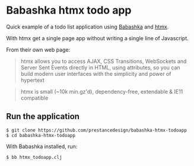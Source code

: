 # Babashka htmx todo app
Quick example of a todo list application using [Babashka](https://github.com/babashka/babashka) and [htmx](https://htmx.org/).

With htmx get a single page app without writing a single line of Javascript.

From their own web page:
> htmx allows you to access AJAX, CSS Transitions, WebSockets and Server Sent Events directly in HTML, using attributes, so you can build modern user interfaces with the simplicity and power of hypertext

> htmx is small (~10k min.gz'd), dependency-free, extendable & IE11 compatible

## Run the application

    $ git clone https://github.com/prestancedesign/babashka-htmx-todoapp
    $ cd babashka-htmx-todoapp

With Babashka installed, run:

    $ bb htmx_todoapp.clj
